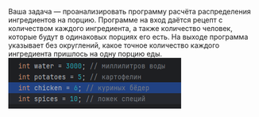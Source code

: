 Ваша задача — проанализировать программу расчёта распределения ингредиентов на порцию. Программе на вход даётся рецепт с количеством каждого ингредиента, а также количество человек, которые будут в одинаковых порциях его есть. На выходе программа указывает без округлений, какое точное количество каждого ингредиента пришлось на одну порцию еды.
![img.png](img.png)